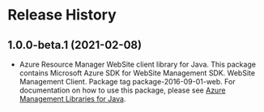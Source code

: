 # Release History

## 1.0.0-beta.1 (2021-02-08)

- Azure Resource Manager WebSite client library for Java. This package contains Microsoft Azure SDK for WebSite Management SDK. WebSite Management Client. Package tag package-2016-09-01-web. For documentation on how to use this package, please see [Azure Management Libraries for Java](https://aka.ms/azsdk/java/mgmt).
